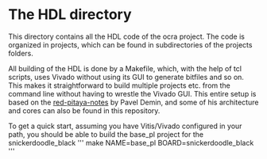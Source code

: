 # The HDL directory

This directory contains all the HDL code of the ocra project. The code is organized in projects, which can be found in subdirectories of the projects folders.

All building of the HDL is done by a Makefile, which, with the help of tcl scripts, uses Vivado without using its GUI to generate bitfiles and so on. This makes it straightforward to build multiple projects etc. from the command line without having to wrestle the Vivado GUI. This entire setup is based on the [red-pitaya-notes](https://github.com/pavel-demin/red-pitaya-notes) by Pavel Demin, and some of his architecture and cores can also be found in this repository.

To get a quick start, assuming you have Vitis/Vivado configured in your path, you should be able to build the base_pl project for the snickerdoodle_black
'''
make NAME=base_pl BOARD=snickerdoodle_black
'''

